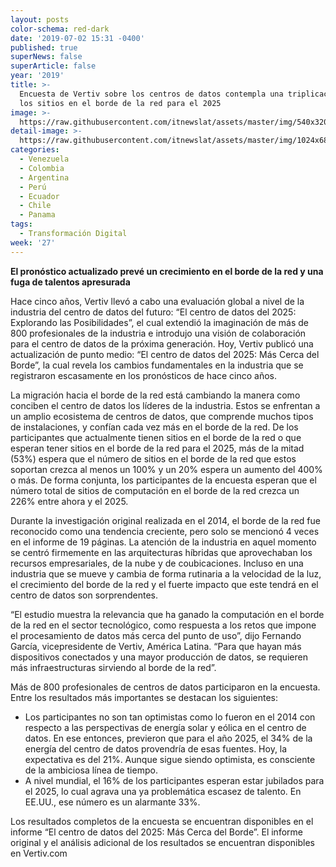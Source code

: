 ```yaml
---
layout: posts
color-schema: red-dark
date: '2019-07-02 15:31 -0400'
published: true
superNews: false
superArticle: false
year: '2019'
title: >-
  Encuesta de Vertiv sobre los centros de datos contempla una triplicación de
  los sitios en el borde de la red para el 2025
image: >-
  https://raw.githubusercontent.com/itnewslat/assets/master/img/540x320/Centro-de-Datos-p.jpg
detail-image: >-
  https://raw.githubusercontent.com/itnewslat/assets/master/img/1024x680/Centro-de-Datos-g.jpg
categories:
  - Venezuela
  - Colombia
  - Argentina
  - Perú
  - Ecuador
  - Chile
  - Panama
tags:
  - Transformación Digital
week: '27'
---
```

**El pronóstico actualizado prevé un crecimiento en el borde de la red y una fuga de talentos apresurada**

Hace cinco años, Vertiv llevó a cabo una evaluación global a nivel de la industria del centro de datos del futuro: “El centro de datos del 2025: Explorando las Posibilidades”, el cual extendió la imaginación de más de 800 profesionales de la industria e introdujo una visión de colaboración para el centro de datos de la próxima generación. Hoy, Vertiv publicó una actualización de punto medio: “El centro de datos del 2025: Más Cerca del Borde”, la cual revela los cambios fundamentales en la industria que se registraron escasamente en los pronósticos de hace cinco años.

La migración hacia el borde de la red está cambiando la manera como conciben el centro de datos los líderes de la industria. Estos se enfrentan a un amplio ecosistema de centros de datos, que comprende muchos tipos de instalaciones, y confían cada vez más en el borde de la red. De los participantes que actualmente tienen sitios en el borde de la red o que esperan tener sitios en el borde de la red para el 2025, más de la mitad (53%) espera que el número de sitios en el borde de la red que estos soportan crezca al menos un 100% y un 20% espera un aumento del 400% o más. De forma conjunta, los participantes de la encuesta esperan que el número total de sitios de computación en el borde de la red crezca un 226% entre ahora y el 2025.

Durante la investigación original realizada en el 2014, el borde de la red fue reconocido como una tendencia creciente, pero solo se mencionó 4 veces en el informe de 19 páginas. La atención de la industria en aquel momento se centró firmemente en las arquitecturas híbridas que aprovechaban los recursos empresariales, de la nube y de coubicaciones. Incluso en una industria que se mueve y cambia de forma rutinaria a la velocidad de la luz, el crecimiento del borde de la red y el fuerte impacto que este tendrá en el centro de datos son sorprendentes.

“El estudio muestra la relevancia que ha ganado la computación en el borde de la red en el sector tecnológico, como respuesta a los retos que impone el procesamiento de datos más cerca del punto de uso”, dijo Fernando García, vicepresidente de Vertiv, América Latina. “Para que hayan más dispositivos conectados y una mayor producción de datos, se requieren más infraestructuras sirviendo al borde de la red”.
 
Más de 800 profesionales de centros de datos participaron en la encuesta. Entre los resultados más importantes se destacan los siguientes:

- Los participantes no son tan optimistas como lo fueron en el 2014 con respecto a las perspectivas de energía solar y eólica en el centro de datos. En ese entonces, previeron que para el año 2025, el 34% de la energía del centro de datos provendría de esas fuentes. Hoy, la expectativa es del 21%. Aunque sigue siendo optimista, es consciente de la ambiciosa línea de tiempo.
- A nivel mundial, el 16% de los participantes esperan estar jubilados para el 2025, lo cual agrava una ya problemática escasez de talento. En EE.UU., ese número es un alarmante 33%.

Los resultados completos de la encuesta se encuentran disponibles en el informe “El centro de datos del 2025: Más Cerca del Borde”. El informe original y el análisis adicional de los resultados se encuentran disponibles en Vertiv.com